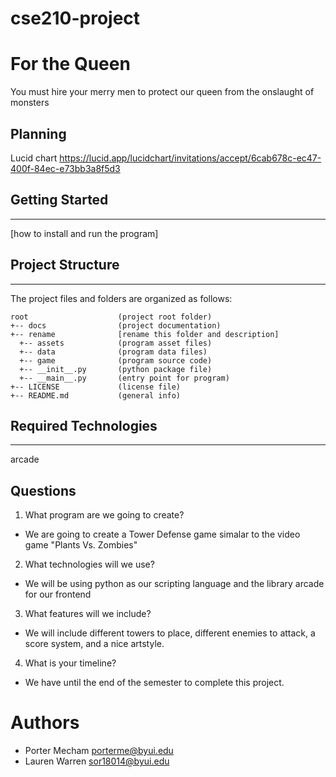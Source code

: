 # cse210-project

# For the Queen
You must hire your merry men to protect our queen from the onslaught of monsters

## Planning 
Lucid chart https://lucid.app/lucidchart/invitations/accept/6cab678c-ec47-400f-84ec-e73bb3a8f5d3

## Getting Started
---
[how to install and run the program]

## Project Structure
---
The project files and folders are organized as follows:
```
root                    (project root folder)
+-- docs                (project documentation)
+-- rename              [rename this folder and description]
  +-- assets            (program asset files)
  +-- data              (program data files)
  +-- game              (program source code)
  +-- __init__.py       (python package file)
  +-- __main__.py       (entry point for program)
+-- LICENSE             (license file)
+-- README.md           (general info)
```

## Required Technologies
---
arcade

## Questions
1. What program are we going to create? 
  * We are going to create a Tower Defense game simalar to the video game "Plants Vs. Zombies"
2. What technologies will we use? 
  * We will be using python as our scripting language and the library arcade for our frontend
3. What features will we include? 
  * We will include different towers to place, different enemies to attack, a score system, and a nice artstyle.
4. What is your timeline? 
  * We have until the end of the semester to complete this project.


# Authors
* Porter Mecham porterme@byui.edu
* Lauren Warren sor18014@byui.edu
